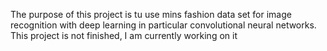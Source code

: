 The purpose of this project is tu use mins fashion data set for image recognition with deep learning in particular convolutional neural networks.
This project is not finished, I am currently working on it
